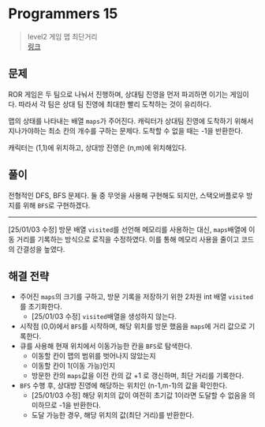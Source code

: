 # Programmers 15

> level2 게임 맵 최단거리
> <br/>
> [링크](https://school.programmers.co.kr/learn/courses/30/lessons/1844)

## 문제

ROR 게임은 두 팀으로 나눠서 진행하며, 상대팀 진영을 먼저 파괴하면 이기는 게임이다. 따라서 각 팀은 상대 팀 진영에 최대한 빨리 도착하는 것이 유리하다.

맵의 상태를 나타내는 배열 `maps`가 주어진다. 캐릭터가 상대팀 진영에 도착하기 위해서 지나가야하는 최소 칸의 개수를 구하는 문제다. 도착할 수 없을 때는 -1을 반환한다.

캐릭터는 (1,1)에 위치하고, 상대방 진영은 (n,m)에 위치해있다.

## 풀이

전형적인 DFS, BFS 문제다. 둘 중 무엇을 사용해 구현해도 되지만, 스택오버플로우 방지를 위해 `BFS`로 구현하겠다.

---
[25/01/03 수정]
방문 배열 `visited`를 선언해 메모리를 사용하는 대신, `maps`배열에 이동 거리를 기록하는 방식으로 로직을 수정하였다. 이를 통해 메모리 사용을 줄이고 코드의 간결성을 높였다.

## 해결 전략

- 주어진 `maps`의 크기를 구하고, 방문 기록을 저장하기 위한 2차원 int 배열 `visited`를 초기화한다.
    - [25/01/03 수정] `visited`배열을 생성하지 않는다.
- 시작점 (0,0)에서 `BFS`를 시작하며, 해당 위치를 방문 했음을 `maps`에 거리 값으로 기록한다.
- 큐를 사용해 현재 위치에서 이동가능한 칸을 `BFS`로 탐색한다.
    - 이동할 칸이 맵의 범위를 벗어나지 않았는지
    - 이동할 칸이 1(이동 가능)인지
    - 방문한 칸의 `maps`값을 이전 칸의 값 +1 로 갱신하며, 최단 거리를 기록한다.
- `BFS` 수행 후, 상대방 진영에 해당하는 위치인 (n-1,m-1)의 값을 확인한다.
    - [25/01/03 수정] 해당 위치의 값이 여전히 초기값 1이라면 도달할 수 없음을 의미하므로 -1을 반환한다.
    - 도달 가능한 경우, 해당 위치의 값(최단 거리)를 반환한다.